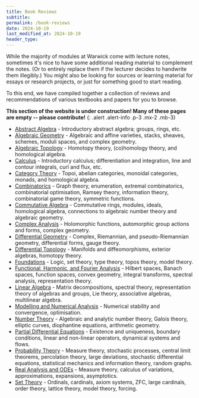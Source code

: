 ```yaml
---
title: Book Reviews
subtitle: 
permalink: /book-reviews
date: 2024-10-19
last_modified_at: 2024-10-19
header_type:
---
```



While the majority of modules at Warwick come with lecture notes, sometimes it's nice to have some additional reading material to complement the notes. (Or to entirely replace them if the lecturer decides to handwrite them illegibly.) You might also be looking for sources or learning material for essays or research projects, or just for something good to start reading.

To this end, we have compiled together a collection of reviews and recommendations of various textbooks and papers for you to browse.

**This section of the website is under construction! Many of these pages are empty -- please contribute!**
{: .alert .alert-info .p-3 .mx-2 .mb-3}



- [Abstract Algebra](book-reviews/abstract_algebra.md) - Introductory abstract algebra; groups, rings, etc.
- [Algebraic Geometry](book-reviews/algebraic_geometry.md) - Algebraic and affine varieties, stacks, sheaves, schemes, moduli spaces, and complex geometry.
- [Algebraic Topology](book-reviews/algebraic_topology.md) - Homotopy theory, (co)homology theory, and homological algebra.
- [Calculus](book-reviews/calculus.md) - Introductory calculus; differentiation and integration, line and contour integrals, curl and flux, etc.
- [Category Theory](book-reviews/category_theory.md) - Topoi, abelian categories, monoidal categories, monads, and homological algebra.
- [Combinatorics](book-reviews/combinatorics.md) - Graph theory, enumeration, extremal combinatorics, combinatorial optimisation, Ramsey theory, information theory, combinatorial game theory, symmetric functions.
- [Commutative Algebra](book-reviews/commutative_algebra.md) - Commutative rings, modules, ideals, homological algebra, connections to algebraic number theory and algebraic geometry.
- [Complex Analysis](book-reviews/complex_analysis.md) - Holomorphic functions, automorphic group actions and forms, complex geometry.
- [Differential Geometry](book-reviews/differential_geometry.md) - Complex, Riemannian, and pseudo-Riemannian geometry, differential forms, gauge theory.
- [Differential Topology](book-reviews/differential_topology.md) - Manifolds and diffeomorphisms, exterior algebras, homotopy theory.
- [Foundations](book-reviews/foundations.md) - Logic, set theory, type theory, topos theory, model theory.
- [Functional, Harmonic, and Fourier Analysis](book-reviews/functional_harmonic_fourier.md) - Hilbert spaces, Banach spaces, function spaces, convex geometry, integral transforms, spectral analysis, representation theory.
- [Linear Algebra](book-reviews/linear_algebra.md) - Matrix decompositions, spectral theory, representation theory of algebras and groups, Lie theory, associative algebras, multilinear algebra.
- [Modelling and Numerical Analysis](book-reviews/numerical_modelling.md) - Numerical stability and convergence, optimisation.
- [Number Theory](book-reviews/number_theory.md) - Algebraic and analytic number theory, Galois theory, elliptic curves, diophantine equations, arithmetic geometry.
- [Partial Differential Equations](book-reviews/PDEs.md) - Existence and uniqueness, boundary conditions, linear and non-linear operators, dynamical systems and flows.
- [Probability Theory](book-reviews/probability.md) - Measure theory, stochastic processes, central limit theorems, percolation theory, large deviations, stochastic differential equations, statistical mechanics and information theory, random graphs.
- [Real Analysis and ODEs](book-reviews/real_analysis.md) - Measure theory, calculus of variations, approximations, expansions, asymptotics.
- [Set Theory](book-reviews/set_theory.md) - Ordinals, cardinals, axiom systems, ZFC, large cardinals, order theory, lattice theory, model theory, forcing.